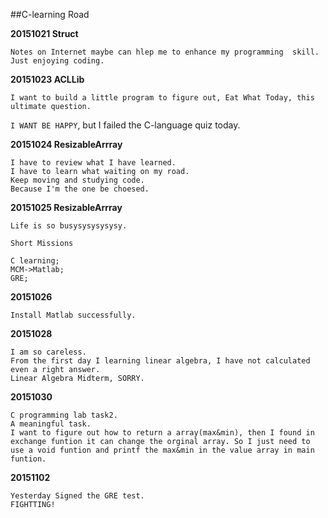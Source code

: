 ##C-learning Road

**20151021 Struct**

 
	Notes on Internet maybe can hlep me to enhance my programming  skill. Just enjoying coding.
	
**20151023 ACLLib**

	I want to build a little program to figure out, Eat What Today, this ultimate question.	
	
                   
`I WANT BE HAPPY`, but I failed the C-language quiz today.

**20151024 ResizableArrray**

	I have to review what I have learned.
	I have to learn what waiting on my road.
	Keep moving and studying code.
	Because I'm the one be choesed.

	
**20151025 ResizableArrray**

	Life is so busysysysysysy.
`Short Missions`
	
	C learning;
	MCM->Matlab;
	GRE;
**20151026**

	Install Matlab successfully.
**20151028**
	
	I am so careless.
	From the first day I learning linear algebra, I have not calculated even a right answer.
	Linear Algebra Midterm, SORRY.
	
**20151030**
	
	C programming lab task2.
	A meaningful task.
	I want to figure out how to return a array(max&min), then I found in exchange funtion it can change the orginal array. So I just need to use a void funtion and printf the max&min in the value array in main funtion.
	
**20151102**

	Yesterday Signed the GRE test.
	FIGHTTING!
